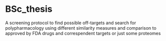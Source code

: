 # BSc_thesis
A screening protocol to find possible off-targets and search for polypharmacology using different similarity measures and comparison to approved by FDA drugs and correspendent targets or just some proteomes
